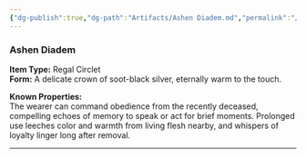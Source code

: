 ```yaml
---
{"dg-publish":true,"dg-path":"Artifacts/Ashen Diadem.md","permalink":"/artifacts/ashen-diadem/","tags":["artifact"],"dgShowFileTree":true}
---
```


### **Ashen Diadem**

**Item Type:** Regal Circlet  
**Form:** A delicate crown of soot-black silver, eternally warm to the touch.

**Known Properties:**  
The wearer can command obedience from the recently deceased, compelling echoes of memory to speak or act for brief moments. Prolonged use leeches color and warmth from living flesh nearby, and whispers of loyalty linger long after removal.

---